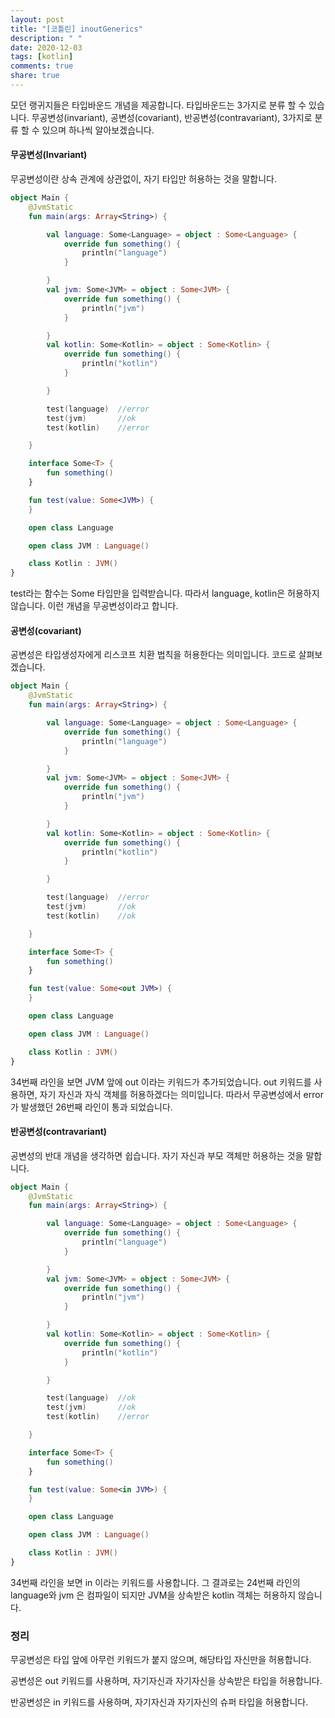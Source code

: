 ```yaml
---
layout: post
title: "[코틀린] inoutGenerics"
description: " "
date: 2020-12-03
tags: [kotlin]
comments: true
share: true
---
```



모던 랭귀지들은 타입바운드 개념을 제공합니다. 타입바운드는 3가지로 분류 할 수 있습니다. 무공변성(invariant), 공변성(covariant), 반공변성(contravariant), 3가지로 분류 할 수 있으며 하나씩 알아보겠습니다.

#### 무공변성(Invariant)

무공변성이란 상속 관계에 상관없이, 자기 타입만 허용하는 것을 말합니다.


```kotlin
object Main {
    @JvmStatic
    fun main(args: Array<String>) {

        val language: Some<Language> = object : Some<Language> {
            override fun something() {
                println("language")
            }

        }
        val jvm: Some<JVM> = object : Some<JVM> {
            override fun something() {
                println("jvm")
            }

        }
        val kotlin: Some<Kotlin> = object : Some<Kotlin> {
            override fun something() {
                println("kotlin")
            }

        }

        test(language)  //error
        test(jvm)       //ok
        test(kotlin)    //error

    }

    interface Some<T> {
        fun something()
    }

    fun test(value: Some<JVM>) {
    }

    open class Language

    open class JVM : Language()

    class Kotlin : JVM()
}
```


test라는 함수는 Some<JVM> 타입만을 입력받습니다. 따라서 language, kotlin은 허용하지 않습니다. 이런 개념을 무공변성이라고 합니다.

#### 공변성(covariant)

공변성은 타입생성자에게 리스코프 치환 법칙을 허용한다는 의미입니다. 코드로 살펴보겠습니다.

```kotlin
object Main {
    @JvmStatic
    fun main(args: Array<String>) {

        val language: Some<Language> = object : Some<Language> {
            override fun something() {
                println("language")
            }

        }
        val jvm: Some<JVM> = object : Some<JVM> {
            override fun something() {
                println("jvm")
            }

        }
        val kotlin: Some<Kotlin> = object : Some<Kotlin> {
            override fun something() {
                println("kotlin")
            }

        }

        test(language)  //error
        test(jvm)       //ok
        test(kotlin)    //ok

    }

    interface Some<T> {
        fun something()
    }

    fun test(value: Some<out JVM>) {
    }

    open class Language

    open class JVM : Language()

    class Kotlin : JVM()
}
```

34번째 라인을 보면 JVM 앞에 out 이라는 키워드가 추가되었습니다. out 키워드를 사용하면, 자기 자신과 자식 객체를 허용하겠다는 의미입니다. 따라서 무공변성에서 error가 발생했던 26번째 라인이 통과 되었습니다.

#### 반공변성(contravariant)

공변성의 반대 개념을 생각하면 쉽습니다. 자기 자신과 부모 객체만 허용하는 것을 말합니다.

```kotlin
object Main {
    @JvmStatic
    fun main(args: Array<String>) {

        val language: Some<Language> = object : Some<Language> {
            override fun something() {
                println("language")
            }

        }
        val jvm: Some<JVM> = object : Some<JVM> {
            override fun something() {
                println("jvm")
            }

        }
        val kotlin: Some<Kotlin> = object : Some<Kotlin> {
            override fun something() {
                println("kotlin")
            }

        }

        test(language)  //ok
        test(jvm)       //ok
        test(kotlin)    //error

    }

    interface Some<T> {
        fun something()
    }

    fun test(value: Some<in JVM>) {
    }

    open class Language

    open class JVM : Language()

    class Kotlin : JVM()
}
```

34번째 라인을 보면 in 이라는 키워드를 사용합니다. 그 결과로는 24번째 라인의 language와 jvm 은 컴파일이 되지만 JVM을 상속받은 kotlin 객체는 허용하지 않습니다.

### 정리
무공변성은 타입 앞에 아무런 키워드가 붙지 않으며, 해당타입 자신만을 허용합니다.

공변성은 out 키워드를 사용하며, 자기자신과 자기자신을 상속받은 타입을 허용합니다.

반공변성은 in 키워드를 사용하며, 자기자신과 자기자신의 슈퍼 타입을 허용합니다.